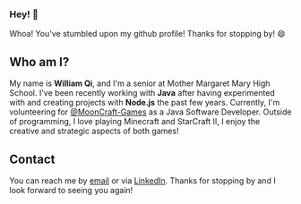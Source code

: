### Hey! 👋

Whoa! You've stumbled upon my github profile! Thanks for stopping by! 😄

## Who am I?
My name is **William Qi**, and I'm a senior at Mother Margaret Mary High School. I've been recently working with **Java** after having experimented with and creating projects with **Node.js** the past few years. Currently, I'm volunteering for [@MoonCraft-Games](https://github.com/Mooncraft-Games) as a Java Software Developer.
Outside of programming, I love playing Minecraft and StarCraft II, I enjoy the creative and strategic aspects of both games!

## Contact
You can reach me by [email](mailto:williamqi.250@gmail.com) or via [LinkedIn](https://www.linkedin.com/in/wq1/).
Thanks for stopping by and I look forward to seeing you again!

<!--
**WillQi/WillQi** is a ✨ _special_ ✨ repository because its `README.md` (this file) appears on your GitHub profile.

Here are some ideas to get you started:

- 🔭 I’m currently working on ...
- 🌱 I’m currently learning ...
- 👯 I’m looking to collaborate on ...
- 🤔 I’m looking for help with ...
- 💬 Ask me about ...
- 📫 How to reach me: ...
- 😄 Pronouns: ...
- ⚡ Fun fact: ...
-->
